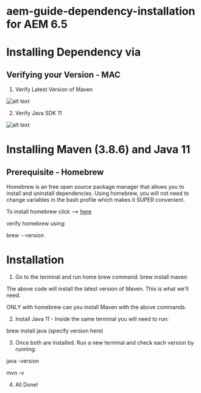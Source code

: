 # aem-guide-dependency-installation for AEM 6.5 

# Installing Dependency via  
## Verifying your Version - MAC 
  1. Verify Latest Version of Maven


  ![alt text](https://res.cloudinary.com/ddid7dngp/image/upload/v1666626790/Apache_Maven_3.8.6_84538c9988a25aec085021c365c560670ad80163_l2gwac.jpg "Maven Version Screenshot")
  
  
  2. Verify Java SDK 11


  ![alt text](https://res.cloudinary.com/ddid7dngp/image/upload/v1666627326/Java_version_11.0.16.1_2022-08-18_LTS_sd9b5u.jpg "Java Version Screenshot")

# Installing Maven (3.8.6) and Java 11

## Prerequisite - Homebrew

Homebrew is an free open source package manager that allows you to install and uninstall dependencies. Using homebrew, you will not need to change variables in the bash profile which makes it SUPER convenient. 

To install homebrew click --> [here](https://brew.sh/)

verify homebrew using: 

brew --version

# Installation

1. Go to the terminal and run home brew command: brew install maven

The above code will install the latest version of Maven. This is what we'll need. 

ONLY with homebrew can you install Maven with the above commands.

2. Install Java 11 - Inside the same terminal you will need to run:

brew install java (specify version here)

3. Once both are installed. Run a new terminal and check each version by running:


  java -version


  mvn -v 
  
4. All Done!


